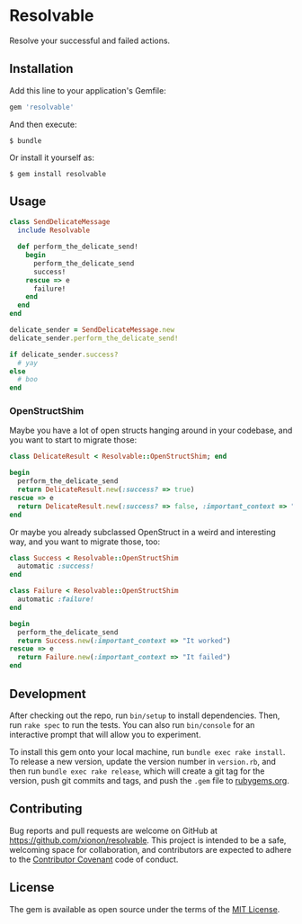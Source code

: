# Resolvable

Resolve your successful and failed actions.

## Installation

Add this line to your application's Gemfile:

```ruby
gem 'resolvable'
```

And then execute:

    $ bundle

Or install it yourself as:

    $ gem install resolvable

## Usage

```ruby
class SendDelicateMessage
  include Resolvable

  def perform_the_delicate_send!
    begin
      perform_the_delicate_send
      success!
    rescue => e
      failure!
    end
  end
end

delicate_sender = SendDelicateMessage.new
delicate_sender.perform_the_delicate_send!

if delicate_sender.success?
  # yay
else
  # boo
end
```

### OpenStructShim

Maybe you have a lot of open structs hanging around in your codebase, and you want to start to migrate those:

```ruby
class DelicateResult < Resolvable::OpenStructShim; end

begin
  perform_the_delicate_send
  return DelicateResult.new(:success? => true)
rescue => e
  return DelicateResult.new(:success? => false, :important_context => "It failed")
end
```

Or maybe you already subclassed OpenStruct in a weird and interesting way, and you want to migrate those, too:

```ruby
class Success < Resolvable::OpenStructShim
  automatic :success!
end

class Failure < Resolvable::OpenStructShim
  automatic :failure!
end

begin
  perform_the_delicate_send
  return Success.new(:important_context => "It worked")
rescue => e
  return Failure.new(:important_context => "It failed")
end

```
## Development

After checking out the repo, run `bin/setup` to install dependencies. Then, run `rake spec` to run the tests. You can also run `bin/console` for an interactive prompt that will allow you to experiment.

To install this gem onto your local machine, run `bundle exec rake install`. To release a new version, update the version number in `version.rb`, and then run `bundle exec rake release`, which will create a git tag for the version, push git commits and tags, and push the `.gem` file to [rubygems.org](https://rubygems.org).

## Contributing

Bug reports and pull requests are welcome on GitHub at https://github.com/xionon/resolvable. This project is intended to be a safe, welcoming space for collaboration, and contributors are expected to adhere to the [Contributor Covenant](http://contributor-covenant.org) code of conduct.


## License

The gem is available as open source under the terms of the [MIT License](http://opensource.org/licenses/MIT).

